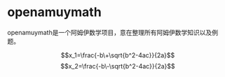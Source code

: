 # openamuymath
openamuymath是一个阿姆伊数学项目，意在整理所有阿姆伊数学知识以及例题。
<script type="text/javascript"
src="http://cdn.mathjax.org/mathjax/latest/MathJax.js?config=default">
</script>
$$x_1=\frac{-b\+\sqrt{b^2-4ac}}{2a}$$
$$x_2=\frac{-b\-\sqrt{b^2-4ac}}{2a}$$

